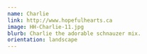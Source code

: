 ```yaml
---
name: Charlie
link: http://www.hopefulhearts.ca
image: HH-Charlie-11.jpg
blurb: Charlie the adorable schnauzer mix.
orientation: landscape
---
```

